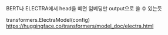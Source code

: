 BERT나 ELECTRA에서 head을 떼면 임베딩만 output으로 쓸 수 있는듯


transformers.ElectraModel(config)
https://huggingface.co/transformers/model_doc/electra.html
